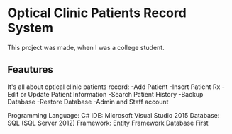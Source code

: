 # Optical Clinic Patients Record System
This project was made, when I was a college student.

## Feautures
It's all about optical clinic patients record: 
-Add Patient 
-Insert Patient Rx 
-Edit or Update Patient Information 
-Search Patient History
-Backup Database 
-Restore Database
-Admin and Staff account

Programming Language: 
C# IDE: Microsoft Visual Studio 2015 
Database: SQL (SQL Server 2012) 
Framework: Entity Framework Database First
